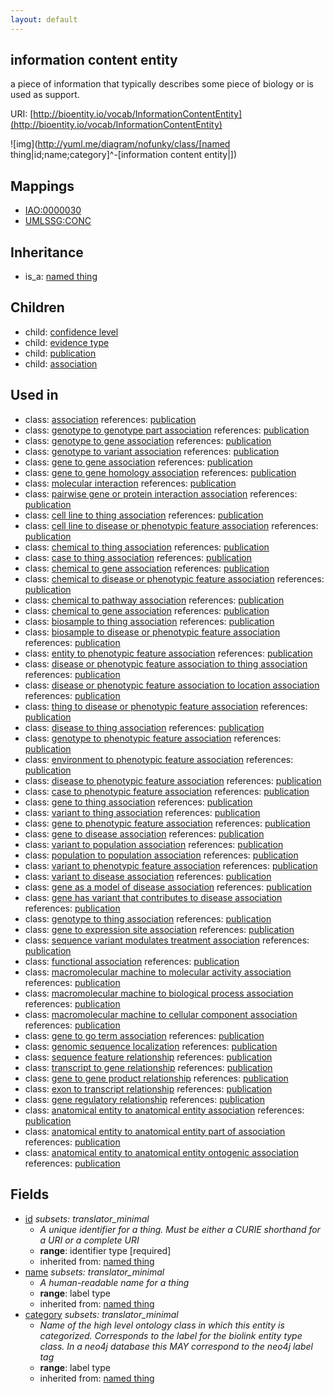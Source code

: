 ```yaml
---
layout: default
---
```


## information content entity


a piece of information that typically describes some piece of biology or is used as support.

URI: [http://bioentity.io/vocab/InformationContentEntity](http://bioentity.io/vocab/InformationContentEntity)


![img](http://yuml.me/diagram/nofunky/class/[named thing|id;name;category]^-[information content entity|])
## Mappings

 * [IAO:0000030](http://purl.obolibrary.org/obo/IAO_0000030)
 * [UMLSSG:CONC](http://purl.obolibrary.org/obo/UMLSSG_CONC)

## Inheritance

 *  is_a: [named thing](NamedThing.html)

## Children

 *  child: [confidence level](ConfidenceLevel.html)
 *  child: [evidence type](EvidenceType.html)
 *  child: [publication](Publication.html)
 *  child: [association](Association.html)

## Used in

 *  class: [association](Association.html) references: [publication](Publication.html)
 *  class: [genotype to genotype part association](GenotypeToGenotypePartAssociation.html) references: [publication](Publication.html)
 *  class: [genotype to gene association](GenotypeToGeneAssociation.html) references: [publication](Publication.html)
 *  class: [genotype to variant association](GenotypeToVariantAssociation.html) references: [publication](Publication.html)
 *  class: [gene to gene association](GeneToGeneAssociation.html) references: [publication](Publication.html)
 *  class: [gene to gene homology association](GeneToGeneHomologyAssociation.html) references: [publication](Publication.html)
 *  class: [molecular interaction](MolecularInteraction.html) references: [publication](Publication.html)
 *  class: [pairwise gene or protein interaction association](PairwiseGeneOrProteinInteractionAssociation.html) references: [publication](Publication.html)
 *  class: [cell line to thing association](CellLineToThingAssociation.html) references: [publication](Publication.html)
 *  class: [cell line to disease or phenotypic feature association](CellLineToDiseaseOrPhenotypicFeatureAssociation.html) references: [publication](Publication.html)
 *  class: [chemical to thing association](ChemicalToThingAssociation.html) references: [publication](Publication.html)
 *  class: [case to thing association](CaseToThingAssociation.html) references: [publication](Publication.html)
 *  class: [chemical to gene association](ChemicalToGeneAssociation.html) references: [publication](Publication.html)
 *  class: [chemical to disease or phenotypic feature association](ChemicalToDiseaseOrPhenotypicFeatureAssociation.html) references: [publication](Publication.html)
 *  class: [chemical to pathway association](ChemicalToPathwayAssociation.html) references: [publication](Publication.html)
 *  class: [chemical to gene association](ChemicalToGeneAssociation.html) references: [publication](Publication.html)
 *  class: [biosample to thing association](BiosampleToThingAssociation.html) references: [publication](Publication.html)
 *  class: [biosample to disease or phenotypic feature association](BiosampleToDiseaseOrPhenotypicFeatureAssociation.html) references: [publication](Publication.html)
 *  class: [entity to phenotypic feature association](EntityToPhenotypicFeatureAssociation.html) references: [publication](Publication.html)
 *  class: [disease or phenotypic feature association to thing association](DiseaseOrPhenotypicFeatureAssociationToThingAssociation.html) references: [publication](Publication.html)
 *  class: [disease or phenotypic feature association to location association](DiseaseOrPhenotypicFeatureAssociationToLocationAssociation.html) references: [publication](Publication.html)
 *  class: [thing to disease or phenotypic feature association](ThingToDiseaseOrPhenotypicFeatureAssociation.html) references: [publication](Publication.html)
 *  class: [disease to thing association](DiseaseToThingAssociation.html) references: [publication](Publication.html)
 *  class: [genotype to phenotypic feature association](GenotypeToPhenotypicFeatureAssociation.html) references: [publication](Publication.html)
 *  class: [environment to phenotypic feature association](EnvironmentToPhenotypicFeatureAssociation.html) references: [publication](Publication.html)
 *  class: [disease to phenotypic feature association](DiseaseToPhenotypicFeatureAssociation.html) references: [publication](Publication.html)
 *  class: [case to phenotypic feature association](CaseToPhenotypicFeatureAssociation.html) references: [publication](Publication.html)
 *  class: [gene to thing association](GeneToThingAssociation.html) references: [publication](Publication.html)
 *  class: [variant to thing association](VariantToThingAssociation.html) references: [publication](Publication.html)
 *  class: [gene to phenotypic feature association](GeneToPhenotypicFeatureAssociation.html) references: [publication](Publication.html)
 *  class: [gene to disease association](GeneToDiseaseAssociation.html) references: [publication](Publication.html)
 *  class: [variant to population association](VariantToPopulationAssociation.html) references: [publication](Publication.html)
 *  class: [population to population association](PopulationToPopulationAssociation.html) references: [publication](Publication.html)
 *  class: [variant to phenotypic feature association](VariantToPhenotypicFeatureAssociation.html) references: [publication](Publication.html)
 *  class: [variant to disease association](VariantToDiseaseAssociation.html) references: [publication](Publication.html)
 *  class: [gene as a model of disease association](GeneAsAModelOfDiseaseAssociation.html) references: [publication](Publication.html)
 *  class: [gene has variant that contributes to disease association](GeneHasVariantThatContributesToDiseaseAssociation.html) references: [publication](Publication.html)
 *  class: [genotype to thing association](GenotypeToThingAssociation.html) references: [publication](Publication.html)
 *  class: [gene to expression site association](GeneToExpressionSiteAssociation.html) references: [publication](Publication.html)
 *  class: [sequence variant modulates treatment association](SequenceVariantModulatesTreatmentAssociation.html) references: [publication](Publication.html)
 *  class: [functional association](FunctionalAssociation.html) references: [publication](Publication.html)
 *  class: [macromolecular machine to molecular activity association](MacromolecularMachineToMolecularActivityAssociation.html) references: [publication](Publication.html)
 *  class: [macromolecular machine to biological process association](MacromolecularMachineToBiologicalProcessAssociation.html) references: [publication](Publication.html)
 *  class: [macromolecular machine to cellular component association](MacromolecularMachineToCellularComponentAssociation.html) references: [publication](Publication.html)
 *  class: [gene to go term association](GeneToGoTermAssociation.html) references: [publication](Publication.html)
 *  class: [genomic sequence localization](GenomicSequenceLocalization.html) references: [publication](Publication.html)
 *  class: [sequence feature relationship](SequenceFeatureRelationship.html) references: [publication](Publication.html)
 *  class: [transcript to gene relationship](TranscriptToGeneRelationship.html) references: [publication](Publication.html)
 *  class: [gene to gene product relationship](GeneToGeneProductRelationship.html) references: [publication](Publication.html)
 *  class: [exon to transcript relationship](ExonToTranscriptRelationship.html) references: [publication](Publication.html)
 *  class: [gene regulatory relationship](GeneRegulatoryRelationship.html) references: [publication](Publication.html)
 *  class: [anatomical entity to anatomical entity association](AnatomicalEntityToAnatomicalEntityAssociation.html) references: [publication](Publication.html)
 *  class: [anatomical entity to anatomical entity part of association](AnatomicalEntityToAnatomicalEntityPartOfAssociation.html) references: [publication](Publication.html)
 *  class: [anatomical entity to anatomical entity ontogenic association](AnatomicalEntityToAnatomicalEntityOntogenicAssociation.html) references: [publication](Publication.html)

## Fields

 * [id](id.html) *subsets: translator_minimal*
    * _A unique identifier for a thing. Must be either a CURIE shorthand for a URI or a complete URI_
    * __range__: identifier type [required]
    * inherited from: [named thing](NamedThing.html)
 * [name](name.html) *subsets: translator_minimal*
    * _A human-readable name for a thing_
    * __range__: label type
    * inherited from: [named thing](NamedThing.html)
 * [category](category.html) *subsets: translator_minimal*
    * _Name of the high level ontology class in which this entity is categorized. Corresponds to the label for the biolink entity type class. In a neo4j database this MAY correspond to the neo4j label tag_
    * __range__: label type
    * inherited from: [named thing](NamedThing.html)
